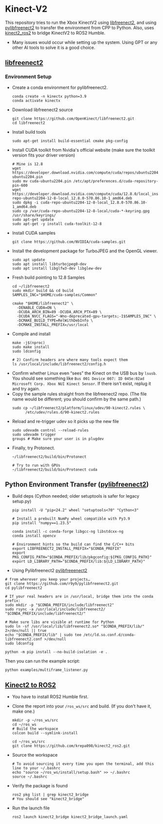 # Kinect-V2
This repository tries to run the Xbox KinectV2 using [libfreenect2](https://github.com/OpenKinect/libfreenect2), and using [pylibfreenect2](https://github.com/r9y9/pylibfreenect2) to transfer the environment from CPP to Python. Also, uses [kinect2_ros2](https://github.com/krepa098/kinect2_ros2) to bridge KinectV2 to ROS2 Humble.

* Many issues would occur while setting up the system. Using GPT or any other AI tools to solve it is a good choice.

## [libfreenect2](https://github.com/OpenKinect/libfreenect2)
### Environment Setup
* Create a conda environment for pylibfreenect2.
  ```
  conda create -n kinectx python=3.9
  conda activate kinectx
  ```
* Download libfreenect2 source
  ```
  git clone https://github.com/OpenKinect/libfreenect2.git
  cd libfreenect2
  ```
* Install build tools
  ```
  sudo apt-get install build-essential cmake pkg-config
  ```
* Install CUDA toolkit from Nvidia's official website (make sure the toolkit version fits your driver version)
  ```
  # Mine is 12.8
  wget https://developer.download.nvidia.com/compute/cuda/repos/ubuntu2204/x86_64/cuda-ubuntu2204.pin
  sudo mv cuda-ubuntu2204.pin /etc/apt/preferences.d/cuda-repository-pin-600
  wget https://developer.download.nvidia.com/compute/cuda/12.8.0/local_installers/cuda-repo-ubuntu2204-12-8-local_12.8.0-570.86.10-1_amd64.deb
  sudo dpkg -i cuda-repo-ubuntu2204-12-8-local_12.8.0-570.86.10-1_amd64.deb
  sudo cp /var/cuda-repo-ubuntu2204-12-8-local/cuda-*-keyring.gpg /usr/share/keyrings/
  sudo apt-get update
  sudo apt-get -y install cuda-toolkit-12-8
  ```
* Install CUDA samples
  ```
  git clone https://github.com/NVIDIA/cuda-samples.git
  ```
* Install the development package for TurboJPEG and the OpenGL viewer.
  ```
  sudo apt update
  sudo apt install libturbojpeg0-dev
  sudo apt install libglfw3-dev libglew-dev
  ```
* Fresh build pointing to 12.8 Samples
  ```
  cd ~/libfreenect2
  sudo mkdir build && cd build
  SAMPLES_INC="$HOME/cuda-samples/Common"
  
  cmake "$HOME/libfreenect2" \
    -DENABLE_CUDA=ON \
    -DCUDA_ARCH_BIN=89 -DCUDA_ARCH_PTX=89 \
    -DCUDA_NVCC_FLAGS="-Wno-deprecated-gpu-targets;-I$SAMPLES_INC" \
    -DCMAKE_BUILD_TYPE=RelWithDebInfo \
    -DCMAKE_INSTALL_PREFIX=/usr/local
  ```
* Compile and install
  ```
  make -j$(nproc)
  sudo make install
  sudo ldconfig

  # 2) Confirm headers are where many tools expect them
  ls /usr/local/include/libfreenect2/config.h
  ```
* Confirm whether Linux even “sees” the Kinect on the USB bus by `lsusb`. You should see something like `Bus 001 Device 007: ID 045e:02ad Microsoft Corp. Xbox NUI Kinect Sensor`. If there isn't exist, replug it and try again.
* Copy the sample rules straight from the libfreenect2 repo. (The file name would be different; you should confirm by the same path.)
  ```
  sudo cp ~/libfreenect2/platform/linux/udev/90-kinect2.rules \
        /etc/udev/rules.d/90-kinect2.rules
  ```
* Reload and re-trigger udev so it picks up the new file
  ```
  sudo udevadm control --reload-rules
  sudo udevadm trigger
  groups # Make sure your user is in plugdev
  ```
* Finally, try Protonect.
  ```
  ~/libfreenect2/build/bin/Protonect

  # Try to run with GPUs
  ~/libfreenect2/build/bin/Protonect cuda
  ```

## Python Environment Transfer ([pylibfreenect2](https://github.com/r9y9/pylibfreenect2))
* Build deps (Cython needed; older setuptools is safer for legacy setup.py)
  ```
  pip install -U "pip<24.2" wheel "setuptools<70" "Cython<3"

  # Install a prebuilt NumPy wheel compatible with Py3.9
  pip install "numpy==1.23.5"

  conda install -c conda-forge libgcc-ng libstdcxx-ng
  conda install opencv
  
  # Environment hints so the build can find the C/C++ bits
  export LIBFREENECT2_INSTALL_PREFIX="$CONDA_PREFIX"
  export PKG_CONFIG_PATH="$CONDA_PREFIX/lib/pkgconfig:${PKG_CONFIG_PATH}"
  export LD_LIBRARY_PATH="$CONDA_PREFIX/lib:${LD_LIBRARY_PATH}"
  ```
* Using Pylibfreenect2 [pylibfreeenect2](https://github.com/r9y9/pylibfreenect2 )
```
# from wherever you keep your projects…
git clone https://github.com/r9y9/pylibfreenect2.git
cd pylibfreenect2

# If your real headers are in /usr/local, bridge them into the conda prefix:
sudo mkdir -p "$CONDA_PREFIX/include/libfreenect2"
sudo rsync -a /usr/local/include/libfreenect2/ "$CONDA_PREFIX/include/libfreenect2/"

# Make sure libs are visible at runtime for Python
sudo ln -sf /usr/local/lib/libfreenect2.so* "$CONDA_PREFIX/lib/" 2>/dev/null || true
echo "$CONDA_PREFIX/lib" | sudo tee /etc/ld.so.conf.d/conda-libfreenect2.conf >/dev/null
sudo ldconfig

python -m pip install --no-build-isolation -e .
```
Then you can run the example script:
```
python examples/multiframe_listener.py
```

## [Kinect2 to ROS2](https://github.com/krepa098/kinect2_ros2)
* You have to install ROS2 Humble first.
* Clone the report into your `/ros_ws/src` and build. (If you don't have it, make one.)
  ```
  mkdir -p ~/ros_ws/src
  cd ~/ros_ws
  # Build the workspace
  colcon build --symlink-install

  cd ~/ros_ws/src
  git clone https://github.com/krepa098/kinect2_ros2.git
  ```
  
* Source the workspace
  ```
  # To avoid sourcing it every time you open the terminal, add this line to your ~/.bashrc
  echo "source ~/ros_ws/install/setup.bash" >> ~/.bashrc
  source ~/.bashrc
  ```
* Verify the package is found
  ```
  ros2 pkg list | grep kinect2_bridge
  # You should see "kinect2_bridge"
  ```
* Run the launch file
  ```
  ros2 launch kinect2_bridge kinect2_bridge_launch.yaml
  ```

